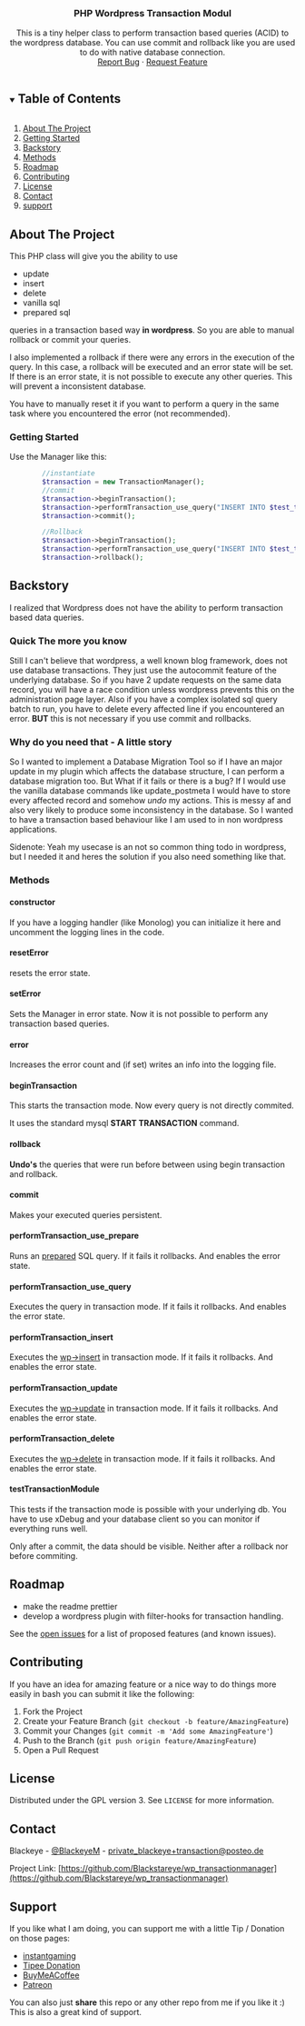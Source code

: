 <!-- PROJECT LOGO -->
<br />
<p align="center">

  <h3 align="center">PHP Wordpress Transaction Modul</h3>

  <p align="center">
    This is a tiny helper class to perform transaction based  queries (ACID) to the wordpress database.  You can use commit and rollback like you are used to do with native database connection.
    <br />
    <a href="https://github.com/Blackstareye/wp_transactionmanager/issues">Report Bug</a>
    ·
    <a href="https://github.com/Blackstareye/wp_transactionmanager/issues">Request Feature</a>
  </p>
</p>

<!-- TABLE OF CONTENTS -->
<details open="open">
  <summary><h2 style="display: inline-block">Table of Contents</h2></summary>
  <ol>
    <li>
      <a href="#about-the-project">About The Project</a>
    </li>
    <li>
      <a href="#getting-started">Getting Started</a>
    </li>
    <li><a href="#backstory">Backstory</a></li>
    <li><a href="#methods">Methods</a></li>
    <li><a href="#roadmap">Roadmap</a></li>
    <li><a href="#contributing">Contributing</a></li>
    <li><a href="#license">License</a></li>
    <li><a href="#contact">Contact</a></li>
    <li><a href="#support">support</a></li>
  </ol>
</details>

<!-- ABOUT THE PROJECT -->
## About The Project

This PHP class will give you the ability to use

* update
* insert
* delete
* vanilla sql
* prepared sql

queries in a transaction based way **in wordpress**. So you are able to manual rollback or commit your queries.

I also implemented a rollback if there were any errors in the execution of the query.
In this case, a rollback will be executed and an error state will be set.
If there is an error state, it is not possible to execute any other queries. This will prevent a inconsistent database.

You have to manually reset it if you want to perform a query in the same task where you encountered the error (not recommended).

### Getting Started

Use the Manager like this:

```php
        //instantiate
        $transaction = new TransactionManager();
        //commit
        $transaction->beginTransaction();
        $transaction->performTransaction_use_query("INSERT INTO $test_table_name (test_data) VALUES (1)");
        $transaction->commit();

        //Rollback
        $transaction->beginTransaction();
        $transaction->performTransaction_use_query("INSERT INTO $test_table_name (test_data) VALUES (0)");
        $transaction->rollback();
```

## Backstory

I realized that Wordpress does not have the ability to perform transaction based data queries.

### Quick The more you know

Still I can't believe that wordpress, a well known blog framework, does not use database transactions.
They just use the autocommit feature of the underlying database.
So if you have 2  update requests on the same data record, you will have a race condition unless wordpress prevents this on the administration page layer.
Also if you have a complex isolated sql query batch to run, you have to delete every affected line if you encountered an error.
**BUT** this is not necessary if you use commit and rollbacks.

### Why do you need that - A little story

So I wanted to implement a Database Migration Tool so  if I have an major update in my plugin which affects the database structure, I can perform a database migration too. But What if it fails or there is a bug? If I would use the vanilla database commands like update_postmeta I  would have to store every affected record and somehow *undo* my actions. This is messy af and also very likely to produce some inconsistency in the database.
So I wanted to have a transaction based behaviour like I am used to in non wordpress applications.

Sidenote:
Yeah my usecase  is an not so common thing todo in wordpress, but I needed it and heres the solution if you also need something like that.

### Methods

#### constructor

If you have a logging handler (like Monolog) you can initialize it here and uncomment the logging lines in the code.

#### resetError

resets the error state.

#### setError

Sets the Manager in error state. Now it is not possible to perform any transaction based queries.

#### error

Increases the error count and (if set) writes an info into the logging file.

#### beginTransaction

This starts the transaction mode. Now every query is not directly commited.

It uses the standard mysql **START TRANSACTION** command.

#### rollback

**Undo's** the queries that were run before between using begin transaction and  rollback.

#### commit

Makes your executed queries persistent.

#### performTransaction_use_prepare

Runs  an [prepared](https://developer.wordpress.org/reference/classes/wpdb/prepare//) SQL query. If it fails it rollbacks. And enables the error state.

#### performTransaction_use_query

Executes the query in transaction mode.
If it fails it rollbacks. And enables the error state.

#### performTransaction_insert

Executes the [wp->insert](https://developer.wordpress.org/reference/classes/wpdb/insert/) in transaction mode.
If it fails it rollbacks. And enables the error state.

#### performTransaction_update

Executes the [wp->update](https://developer.wordpress.org/reference/classes/wpdb/update/) in transaction mode.
If it fails it rollbacks. And enables the error state.

#### performTransaction_delete

Executes the [wp->delete](https://developer.wordpress.org/reference/classes/wpdb/delete/) in transaction mode.
If it fails it rollbacks. And enables the error state.

#### testTransactionModule

This tests if the transaction mode is possible with your underlying db.
You have to use xDebug and your database client so you can monitor if everything runs well.

Only after a commit, the data should be visible.
Neither after a rollback nor before commiting.

## Roadmap

* make the readme prettier
* develop a wordpress plugin with filter-hooks for transaction handling.

See the [open issues](https://github.com/Blackstareye/wp_transactionmanager/issues) for a list of proposed features (and known issues).

<!-- CONTRIBUTING -->
## Contributing

If you have an idea for amazing feature or a nice way to do things more easily in bash you can submit it like the following:

1. Fork the Project
2. Create your Feature Branch (`git checkout -b feature/AmazingFeature`)
3. Commit your Changes (`git commit -m 'Add some AmazingFeature'`)
4. Push to the Branch (`git push origin feature/AmazingFeature`)
5. Open a Pull Request

## License

Distributed under the GPL version 3. See `LICENSE` for more information.

<!-- Images are licensed under the License [Attribution-NonCommercial-NoDerivatives 4.0 International (CC BY-NC-ND 4.0)](https://creativecommons.org/licenses/by-nc-nd/4.0/) -->

<!-- CONTACT -->
## Contact

Blackeye - [@BlackeyeM](https://twitter.com/BlackeyeM) - private_blackeye+transaction@posteo.de

Project Link: [https://github.com/Blackstareye/wp_transactionmanager](https://github.com/Blackstareye/wp_transactionmanager)

<!-- ACKNOWLEDGEMENTS -->
## Support

If you like what I am doing, you can support me with a little Tip / Donation on those pages:

* [instantgaming](https://www.instant-gaming.com/igr/blackeyes/)  
* [Tipee Donation](https://www.tipeeestream.com/blackeye/donation)
* [BuyMeACoffee](https://www.buymeacoffee.com/Tu6B89Cc3)
* [Patreon](https://www.patreon.com/black_eye_s)

You can also just **share** this repo or any other repo  from me if you like it :) This is also a great kind of support.
